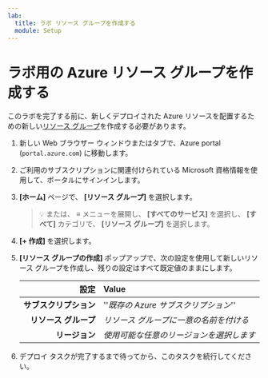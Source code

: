 ```yaml
---
lab:
  title: ラボ リソース グループを作成する
  module: Setup
---
```


# <a name="create-azure-resource-group-for-lab"></a>ラボ用の Azure リソース グループを作成する

このラボを完了する前に、新しくデプロイされた Azure リソースを配置するための新しい[リソース グループ][docs.microsoft.com/azure/azure-resource-manager/management/manage-resource-groups-portal]を作成する必要があります。

1. 新しい Web ブラウザー ウィンドウまたはタブで、Azure portal (``portal.azure.com``) に移動します。

1. ご利用のサブスクリプションに関連付けられている Microsoft 資格情報を使用して、ポータルにサインインします。

1. **[ホーム]** ページで、 **[リソース グループ]** を選択します。

    > &#128161; または、 **&#8801;** メニューを展開し、 **[すべてのサービス]** を選択し、 **[すべて]** カテゴリで、 **[リソース グループ]** を選択します。

1. **[+ 作成]** を選択します。

1. **[リソース グループの作成]** ポップアップで、次の設定を使用して新しいリソース グループを作成し、残りの設定はすべて既定値のままにします。

    | **設定** | **Value** |
    | ---: | :--- |
    | **サブスクリプション** | ''*既存の Azure サブスクリプション*'' |
    | **リソース グループ** | *リソース グループに一意の名前を付ける* |
    | **リージョン** | *使用可能な任意のリージョンを選択します* |

1. デプロイ タスクが完了するまで待ってから、このタスクを続行してください。

[docs.microsoft.com/azure/azure-resource-manager/management/manage-resource-groups-portal]: https://docs.microsoft.com/azure/azure-resource-manager/management/manage-resource-groups-portal
